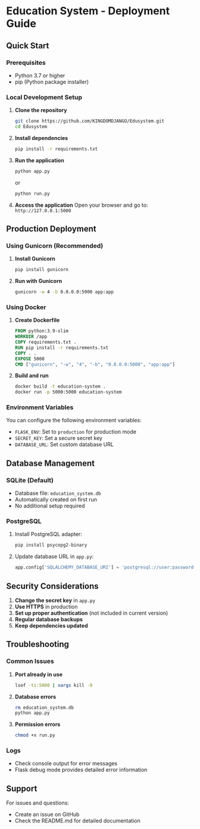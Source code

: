 # Education System - Deployment Guide

## Quick Start

### Prerequisites
- Python 3.7 or higher
- pip (Python package installer)

### Local Development Setup

1. **Clone the repository**
   ```bash
   git clone https://github.com/KINGDOMDJANGO/Edusystem.git
   cd Edusystem
   ```

2. **Install dependencies**
   ```bash
   pip install -r requirements.txt
   ```

3. **Run the application**
   ```bash
   python app.py
   ```
   or
   ```bash
   python run.py
   ```

4. **Access the application**
   Open your browser and go to: `http://127.0.0.1:5000`

## Production Deployment

### Using Gunicorn (Recommended)

1. **Install Gunicorn**
   ```bash
   pip install gunicorn
   ```

2. **Run with Gunicorn**
   ```bash
   gunicorn -w 4 -b 0.0.0.0:5000 app:app
   ```

### Using Docker

1. **Create Dockerfile**
   ```dockerfile
   FROM python:3.9-slim
   WORKDIR /app
   COPY requirements.txt .
   RUN pip install -r requirements.txt
   COPY . .
   EXPOSE 5000
   CMD ["gunicorn", "-w", "4", "-b", "0.0.0.0:5000", "app:app"]
   ```

2. **Build and run**
   ```bash
   docker build -t education-system .
   docker run -p 5000:5000 education-system
   ```

### Environment Variables

You can configure the following environment variables:

- `FLASK_ENV`: Set to `production` for production mode
- `SECRET_KEY`: Set a secure secret key
- `DATABASE_URL`: Set custom database URL

## Database Management

### SQLite (Default)
- Database file: `education_system.db`
- Automatically created on first run
- No additional setup required

### PostgreSQL
1. Install PostgreSQL adapter:
   ```bash
   pip install psycopg2-binary
   ```

2. Update database URL in `app.py`:
   ```python
   app.config['SQLALCHEMY_DATABASE_URI'] = 'postgresql://user:password@localhost/education_db'
   ```

## Security Considerations

1. **Change the secret key** in `app.py`
2. **Use HTTPS** in production
3. **Set up proper authentication** (not included in current version)
4. **Regular database backups**
5. **Keep dependencies updated**

## Troubleshooting

### Common Issues

1. **Port already in use**
   ```bash
   lsof -ti:5000 | xargs kill -9
   ```

2. **Database errors**
   ```bash
   rm education_system.db
   python app.py
   ```

3. **Permission errors**
   ```bash
   chmod +x run.py
   ```

### Logs
- Check console output for error messages
- Flask debug mode provides detailed error information

## Support

For issues and questions:
- Create an issue on GitHub
- Check the README.md for detailed documentation 